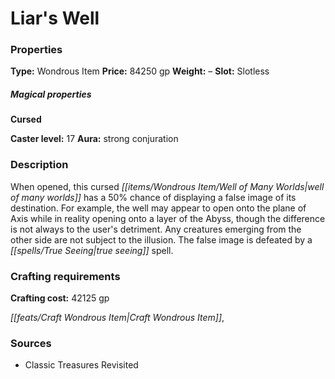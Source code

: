 ﻿---
Title: "Liar's Well"
Type: "Wondrous Item"
Price: "84250 gp"
Weight: "–"
Slot: "Slotless"
Cursed: "True"
Caster level: "17"
Aura: "strong conjuration"
Description: |
  "When opened, this cursed _well of many worlds_ has a 50% chance of displaying a false image of its destination. For example, the well may appear to open onto the plane of Axis while in reality opening onto a layer of the Abyss, though the difference is not always to the user's detriment. Any creatures emerging from the other side are not subject to the illusion. The false image is defeated by a _true seeing_ spell."
Crafting cost: "42125 gp"
Sources: "['Classic Treasures Revisited']"
---

# Liar's Well

### Properties

**Type:** Wondrous Item **Price:** 84250 gp **Weight:** – **Slot:** Slotless

##### Magical properties

**Cursed**

**Caster level:** 17 **Aura:** strong conjuration

### Description

When opened, this cursed _[[items/Wondrous Item/Well of Many Worlds|well of many worlds]]_ has a 50% chance of displaying a false image of its destination. For example, the well may appear to open onto the plane of Axis while in reality opening onto a layer of the Abyss, though the difference is not always to the user's detriment. Any creatures emerging from the other side are not subject to the illusion. The false image is defeated by a _[[spells/True Seeing|true seeing]]_ spell.

### Crafting requirements

**Crafting cost:** 42125 gp

_[[feats/Craft Wondrous Item|Craft Wondrous Item]]_,

### Sources

* Classic Treasures Revisited
